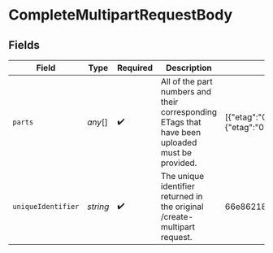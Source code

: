 # CompleteMultipartRequestBody


## Fields

| Field                                                                                                                     | Type                                                                                                                      | Required                                                                                                                  | Description                                                                                                               | Example                                                                                                                   |
| ------------------------------------------------------------------------------------------------------------------------- | ------------------------------------------------------------------------------------------------------------------------- | ------------------------------------------------------------------------------------------------------------------------- | ------------------------------------------------------------------------------------------------------------------------- | ------------------------------------------------------------------------------------------------------------------------- |
| `parts`                                                                                                                   | *any*[]                                                                                                                   | :heavy_check_mark:                                                                                                        | All of the part numbers and their corresponding ETags that have been uploaded must be provided.                           | [{"etag":"0c376dcfcc2606f4335bbc732de93344","part_number":1},{"etag":"09ert8cfcc2606f4335bbc732de91122","part_number":2}] |
| `uniqueIdentifier`                                                                                                        | *string*                                                                                                                  | :heavy_check_mark:                                                                                                        | The unique identifier returned in the original /create-multipart request.                                                 | 66e86218-80d9-4bda-b4d5-2b6def968705                                                                                      |
